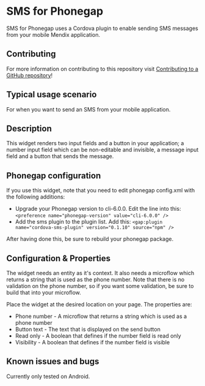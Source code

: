# SMS for Phonegap

SMS for Phonegap uses a Cordova plugin to enable sending SMS messages from your mobile Mendix application. 

## Contributing

For more information on contributing to this repository visit [Contributing to a GitHub repository](https://world.mendix.com/display/howto50/Contributing+to+a+GitHub+repository)!

## Typical usage scenario

For when you want to send an SMS from your mobile application.

## Description

This widget renders two input fields and a button in your application; a number input field which can be non-editable and invisible, a message input field and a button that sends the message.

## Phonegap configuration

If you use this widget, note that you need to edit phonegap config.xml with the following additions:

* Upgrade your Phonegap version to cli-6.0.0. Edit the line into this: ```<preference name="phonegap-version" value="cli-6.0.0" />```
* Add the sms plugin to the plugin list. Add this: ```<gap:plugin name="cordova-sms-plugin" version="0.1.10" source="npm" />```

After having done this, be sure to rebuild your phonegap package.

## Configuration & Properties

The widget needs an entity as it's context. It also needs a microflow which returns a string that is used as the phone number. Note that there is no validation on the phone number, so if you want some validation, be sure to build that into your microflow.

Place the widget at the desired location on your page. The properties are:

* Phone number - A microflow that returns a string which is used as a phone number
* Button text - The text that is displayed on the send button
* Read only - A boolean that defines if the number field is read only
* Visibility - A boolean that defines if the number field is visible

## Known issues and bugs

Currently only tested on Android.
